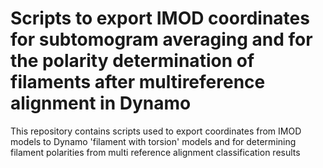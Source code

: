 # Scripts to export IMOD coordinates for subtomogram averaging and for the polarity determination of filaments after multireference alignment in Dynamo
This repository contains scripts used to export coordinates from IMOD models to Dynamo 'filament with torsion' models and for determining filament polarities from multi reference alignment classification results
